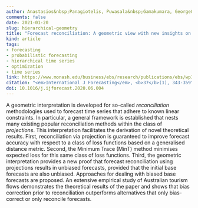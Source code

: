 ```yaml
---
author: Anastasios&nbsp;Panagiotelis, Puwasala&nbsp;Gamakumara, George&nbsp;Athanasopoulos, Rob&nbsp;J&nbsp;Hyndman
comments: false
date: 2021-01-20
slug: hierarchical-geometry
title: "Forecast reconciliation: A geometric view with new insights on bias correction"
kind: article
tags:
- forecasting
- probabilistic forecasting
- hierarchical time series
- optimization
- time series
link: https://www.monash.edu/business/ebs/research/publications/ebs/wp18-2019.pdf
citation: "<em>International J Forecasting</em>, <b>37</b>(1), 343-359"
doi: 10.1016/j.ijforecast.2020.06.004
---
```


A geometric interpretation is developed for so-called *reconciliation* methodologies used to forecast time series that adhere to known linear constraints. In particular, a general framework is established that nests many existing popular reconciliation methods within the class of *projections*. This interpretation facilitates the derivation of novel theoretical results. First, reconciliation via projection is guaranteed to improve forecast accuracy with respect to a class of loss functions based on a generalised distance metric. Second, the Minimum Trace (MinT) method minimises expected loss for this same class of loss functions. Third, the geometric interpretation provides a new proof that forecast reconciliation using projections results in unbiased forecasts, provided that the initial base forecasts are also unbiased. Approaches for dealing with biased base forecasts are proposed. An extensive empirical study of Australian tourism flows demonstrates the theoretical results of the paper and shows that bias correction prior to reconciliation outperforms alternatives that only bias-correct or only reconcile forecasts.